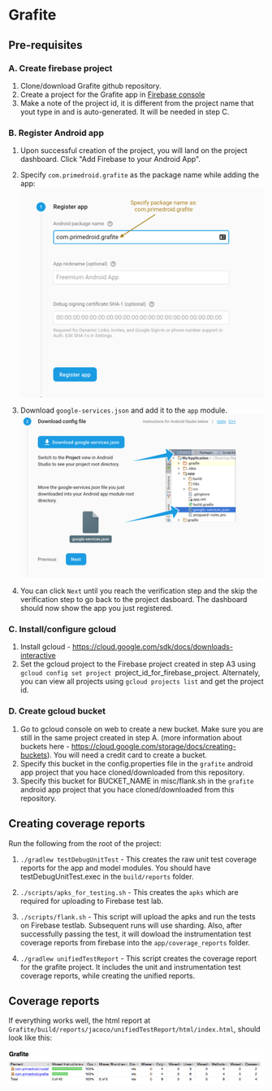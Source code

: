 # Grafite

## Pre-requisites

### A. Create firebase project

1. Clone/download Grafite github repository. 
2. Create a project for the Grafite app in [Firebase console](https://console.firebase.google.com/)
3. Make a note of the project id, it is different from the project name that yout type in and is auto-generated. It will be needed in step C.

### B. Register Android app

1. Upon successful creation of the project, you will land on the project dashboard. Click "Add Firebase to your Android App".

2. Specify `com.primedroid.grafite` as the package name while adding the app:![Alt text](./misc/readme_assets/package_name.png "Package name")
 
3. Download `google-services.json` and add it to the `app` module.![Alt text](./misc/readme_assets/google-services.png "Package name")

4. You can click `Next` until you reach the verification step and the skip the verification step to go back to the project dasboard. The dashboard should now show the app you just registered.

### C. Install/configure gcloud

1. Install gcloud - https://cloud.google.com/sdk/docs/downloads-interactive
2. Set the gcloud project to the Firebase project created in step A3 using `gcloud config set project `project_id_for_firebase_project. Alternately, you can view all projects using `gcloud projects list` and get the project id.

### D. Create gcloud bucket

1. Go to gcloud console on web to create a new bucket. Make sure you are still in the same project created in step A. (more information about buckets here - https://cloud.google.com/storage/docs/creating-buckets). You will need a credit card to create a bucket.
2. Specify this bucket in the config.properties file in the `grafite` android app project that you hace cloned/downloaded from this repository.
3. Specify this bucket for BUCKET_NAME in misc/flank.sh in the `grafite` android app project that you hace cloned/downloaded from this repository.

## Creating coverage reports

Run the following from the root of the project:

1. `./gradlew testDebugUnitTest` - This creates the raw unit test coverage reports for the app and model modules. You should have testDebugUnitTest.exec in the `build/reports` folder.
  
2. `./scripts/apks_for_testing.sh` - This creates the `apks` which are required for uploading to Firebase test lab.

3. `./scripts/flank.sh` - This script will upload the apks and run the tests on Firebase testlab. Subsequent runs will use sharding. Also, after successfully passing the test, it will dowload the instrumentation test coverage reports from firebase into the  `app/coverage_reports` folder.

4. `./gradlew unifiedTestReport` - This script creates the coverage report for the grafite project. It includes the unit and instrumentation test coverage reports, while creating the unified reports.

## Coverage reports

If everything works well, the html report at `Grafite/build/reports/jacoco/unifiedTestReport/html/index.html`, should look like this:

![Alt text](./misc/readme_assets/coverage_reports.png "Final coverage reports")
